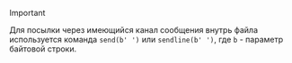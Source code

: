 
> [!important] 
> Для посылки через имеющийся канал сообщения внутрь файла используется команда `send(b' ')` или `sendline(b' ')`, где `b` - параметр байтовой строки.




